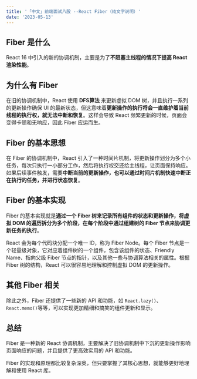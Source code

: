 ```yaml
---
title: '「中文」前端面试八股 --React Fiber（纯文字说明）'
date: '2023-05-13'
---
```


## Fiber  是什么

React 16 中引入的新的协调机制，主要是为了**不阻塞主线程的情况下提高 React 渲染性能**。

## 为什么有 Fiber

在旧的协调机制中，React 使用 **DFS算法** 来更新虚拟 DOM 树，并且执行一系列的更新操作确保 UI 的最新状态，但这意味着**更新操作的执行将会一直维护着当前线程的执行权，就无法中断和恢复**。这样会导致 React 频繁更新的时候，页面会变得卡顿和无响应，因此 Fiber 应运而生。

## Fiber 的基本思想

在 Fiber 的协调机制中，React 引入了一种时间片机制，将更新操作划分为多个小任务，每次只执行一小部分工作，然后将执行权交还给主线程，让页面保持响应。如果后续事件触发，需要**中断当前的更新操作，也可以通过时间片机制快速中断正在执行的任务，并进行状态恢复**。

## Fiber 的基本实现

Fiber 的基本实现就是**通过一个 Fiber 树来记录所有组件的状态和更新操作，将虚拟 DOM 的遍历拆分为多个阶段，在每个阶段中通过组建树的 Fiber 节点来协调更新任务的执行**。

React 会为每个代码块分配一个唯一 ID，称为 Fiber Node。每个 Fiber 节点是一个轻量级对象，它对应着组件树的一个组件，包含该组件的状态、Friendly Name、指向父级 Fiber 节点的指针，以及其他一些与协调算法相关的属性。根据 Fiber 树的结构，React 可以很容易地理解和控制虚拟 DOM 的更新操作。

## 其他 Fiber 相关

除此之外，Fiber 还提供了一些新的 API 和功能，如 `React.lazy()`、`React.memo()`等等，可以实现更加精细和搞笑的组件更新和显示。

## 总结

Fiber 是一种新的 React 协调机制，主要解决了旧协调机制中下沉的更新操作影响页面响应的问题，并且提供了更高效实用的 API 和功能。

Fiber 的实现和原理都比较复杂深奥，但只要掌握了其核心思想，就能够更好地理解和使用 React 库。
